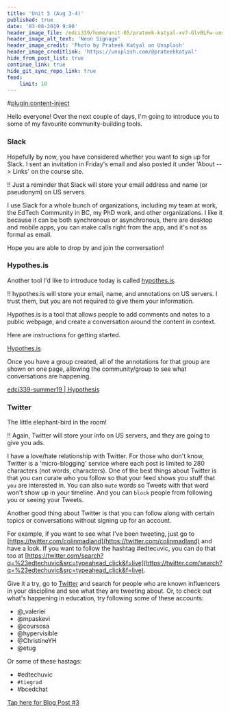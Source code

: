 ```yaml
---
title: 'Unit 5 (Aug 3-4)'
published: true
date: '03-08-2019 9:00'
header_image_file: /edci339/home/unit-05/prateek-katyal-xv7-GlvBLFw-unsplash.jpg
header_image_alt_text: 'Neon Signage'
header_image_credit: 'Photo by Prateek Katyal on Unsplash'
header_image_creditlink: 'https://unsplash.com/@prateekkatyal'
hide_from_post_list: true
continue_link: true
hide_git_sync_repo_link: true
feed:
    limit: 10
---
```


#[plugin:content-inject](_important-reminders)

Hello everyone! Over the next couple of days, I'm going to introduce you to some of my favourite community-building tools.

### Slack

Hopefully by now, you have considered whether you want to sign up for Slack. I sent an invitation in Friday's email and also posted it under 'About --> Links' on the course site.

!! Just a reminder that Slack will store your email address and name (or pseudonym) on US servers.

I use Slack for a whole bunch of organizations, including my team at work, the EdTech Community in BC, my PhD work, and other organizations. I like it because it can be both synchronous or asynchronous, there are desktop and mobile apps, you can make calls right from the app, and it's not as formal as email.

Hope you are able to drop by and join the conversation!

### Hypothes.is

Another tool I'd like to introduce today is called [hypothes.is](https://hypothes.is).

!! hypothes.is will store your email, name, and annotations on US servers. I trust them, but you are not required to give them your information.

Hypothes.is is a tool that allows people to add comments and notes to a public webpage, and create a conversation around the content in context.

Here are instructions for getting started.

<a class="embedly-card" data-card-controls="0" href="https://teaching.madland.ca/hypothesis">Hypothes.is</a>
<script async src="//cdn.embedly.com/widgets/platform.js" charset="UTF-8"></script>

Once you have a group created, all of the annotations for that group are shown on one page, allowing the community/group to see what conversations are happening.

<a class="embedly-card" data-card-controls="0" href="https://hypothes.is/groups/GpwzVGQi/edci339-summer19">edci339-summer19 | Hypothesis</a>
<script async src="//cdn.embedly.com/widgets/platform.js" charset="UTF-8"></script>

### Twitter

The little elephant-bird in the room!

!! Again, Twitter will store your info on US servers, and they are going to give you ads.

I have a love/hate relationship with Twitter. For those who don't know, Twitter is a 'micro-blogging' service where each post is limited to 280 characters (not words, characters). One of the best things about Twitter is that you can curate who you follow so that your feed shows you stuff that `you` are interested in. You can also `mute` words so Tweets with that word won't show up in your timeline. And you can `block` people from following you or seeing your Tweets.

Another good thing about Twitter is that you can follow along with certain topics or conversations without signing up for an account.

For example, if you want to see what I've been tweeting, just go to [https://twitter.com/colinmadland](https://twitter.com/colinmadland) and have a look. If you want to follow the hashtag #edtecuvic, you can do that too at [https://twitter.com/search?q=%23edtechuvic&src=typeahead_click&f=live](https://twitter.com/search?q=%23edtechuvic&src=typeahead_click&f=live).

Give it a try, go to [Twitter](https;//twitter.com) and search for people who are known influencers in your discipline and see what they are tweeting about. Or, to check out what's happening in education, try following some of these accounts:

- @_valeriei
- @mpaskevi
- @coursosa
- @hypervisible
- @ChristineYH
- @etug

Or some of these hastags:

- \#edtechuvic
- `#tiegrad`
- #bcedchat


[Tap here for Blog Post #3](https://teaching.madland.ca/edci339/home/unit-05-post-3?classes=btn,btn-primary)
